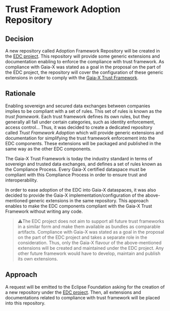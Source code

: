 # Trust Framework Adoption Repository

## Decision

A new repository called Adoption Framework Repository will be created in the [EDC project](https://github.com/eclipse-edc).
This repository will provide some generic extensions and documentation enabling to enforce the compliance with trust framework.
As compliance with Gaia-X was stated as a goal in the proposal on the part of the EDC project, the repository will cover the
configuration of these generic extensions in order to comply with the [Gaia-X Trust Framework](https://gaia-x.eu/wp-content/uploads/2022/05/Gaia-X-Trust-Framework-22.04.pdf).

## Rationale

Enabling sovereign and secured data exchanges between companies implies to be compliant with a set of rules.
This set of rules is known as the _trust framework_. Each trust framework defines its own rules, but they generally all fall under
certain categories, such as identity enforcement, access control... Thus, it was decided to create a dedicated repository called _Trust Framework Adoption_
which will provide generic extensions and documentation for simplifying the trust framework enforcement into the EDC components.
These extensions will be packaged and published in the same way as the other EDC components.

The Gaia-X Trust Framework is today the industry standard in terms of sovereign and trusted data exchanges, and defines
a set of rules known as the Compliance Process. Every Gaia-X certified dataspace must be compliant with this Compliance Process in order
to ensure trust and interoperability.

In order to ease adoption of the EDC into Gaia-X dataspaces, it was also decided to provide the Gaia-X implementation/configuration of the above-mentioned generic
extensions in the same repository. This approach enables to make the EDC components compliant with the Gaia-X Trust Framework without writing any code.

> ⚠️The EDC project does not aim to support all future trust frameworks in a similar form and make them available as bundles as comparable artifacts.
> Compliance with Gaia-X was stated as a goal in the proposal on the part of the EDC project and takes a separate role in the consideration.
> Thus, only the Gaia-X flavour of the above-mentioned extensions will be created and maintained under the EDC project. Any other future framework would have to develop, maintain and publish its own extensions.

## Approach

A request will be emitted to the Eclipse Foundation asking for the creation of a new repository under the [EDC project](https://github.com/eclipse-edc).
Then, all extensions and documentations related to compliance with trust framework will be placed into this repository.
